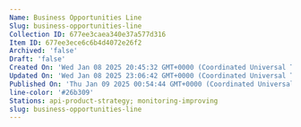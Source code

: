 ```yaml
---
Name: Business Opportunities Line
Slug: business-opportunities-line
Collection ID: 677ee3caea340e37a577d316
Item ID: 677ee3ece6c6b4d4072e26f2
Archived: 'false'
Draft: 'false'
Created On: 'Wed Jan 08 2025 20:45:32 GMT+0000 (Coordinated Universal Time)'
Updated On: 'Wed Jan 08 2025 23:06:42 GMT+0000 (Coordinated Universal Time)'
Published On: 'Thu Jan 09 2025 00:54:44 GMT+0000 (Coordinated Universal Time)'
line-color: '#26b309'
Stations: api-product-strategy; monitoring-improving
slug: business-opportunities-line
---
```


